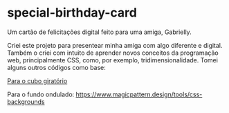 # special-birthday-card
Um cartão de felicitações digital feito para uma amiga, Gabrielly.

Criei este projeto para presentear minha amiga com algo diferente e digital. Também o criei com intuito de aprender novos conceitos da programação web, principalmente CSS, como, por exemplo, tridimensionalidade.
Tomei alguns outros códigos como base:

<a name="" href="https://triangulo.dev/posts/atomo-como-criar-cubo-css/">Para o cubo giratório</a>

Para o fundo ondulado:
https://www.magicpattern.design/tools/css-backgrounds
